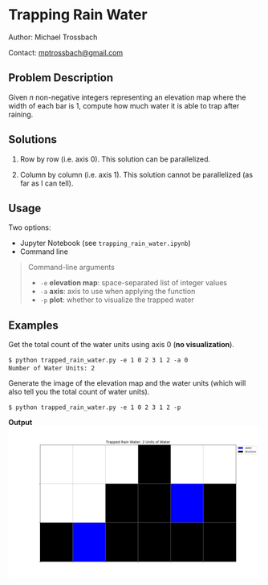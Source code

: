 # Trapping Rain Water

Author: Michael Trossbach

Contact: mptrossbach@gmail.com

## Problem Description

Given *n* non-negative integers representing an elevation map where the width of each bar is 1, compute how much water it is able to trap after raining.

## Solutions
1. Row by row (i.e. axis 0). This solution can be parallelized.

2. Column by column (i.e. axis 1). This solution cannot be parallelized (as far as I can tell).

## Usage
Two options:
- Jupyter Notebook (see `trapping_rain_water.ipynb`)
- Command line


> Command-line arguments
> - `-e` **elevation map**: space-separated list of integer values
> - `-a` **axis**: axis to use when applying the function
> - `-p` **plot**: whether to visualize the trapped water

## Examples

Get the total count of the water units using axis 0 (**no visualization**).

```
$ python trapped_rain_water.py -e 1 0 2 3 1 2 -a 0
Number of Water Units: 2
```
Generate the image of the elevation map and the water units (which will also tell you the total count of water units).

```
$ python trapped_rain_water.py -e 1 0 2 3 1 2 -p
```

**Output**
![alt text](https://raw.githubusercontent.com/michotross257/trapped-rain-water/master/images/readme_trapped_water.jpg)
